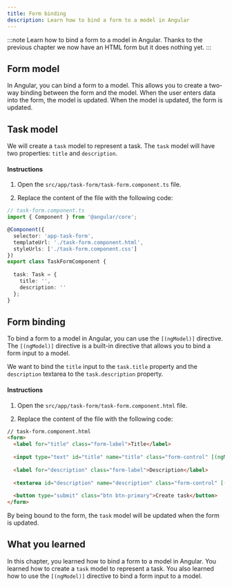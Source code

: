 ```yaml
---
title: Form binding
description: Learn how to bind a form to a model in Angular
---
```


:::note
Learn how to bind a form to a model in Angular.
Thanks to the previous chapter we now have an HTML form but it does nothing yet.
:::

## Form model

In Angular, you can bind a form to a model. This allows you to create a two-way binding between the form and the model. When the user enters data into the form, the model is updated. When the model is updated, the form is updated.

## Task model

We will create a `task` model to represent a task. The `task` model will have two properties: `title` and `description`.

#### Instructions

1. Open the `src/app/task-form/task-form.component.ts` file.

2. Replace the content of the file with the following code:

```typescript ins={"Add the task model with empty values": 10-14}
// task-form.component.ts
import { Component } from '@angular/core';

@Component({
  selector: 'app-task-form',
  templateUrl: './task-form.component.html',
  styleUrls: ['./task-form.component.css']
})
export class TaskFormComponent {
    
  task: Task = {
    title: '',
    description: ''
  };
}
```

## Form binding

To bind a form to a model in Angular, you can use the `[(ngModel)]` directive.
The `[(ngModel)]` directive is a built-in directive that allows you to bind a form input to a model.

We want to bind the `title` input to the `task.title` property and the `description` textarea to the `task.description` property.

#### Instructions

1. Open the `src/app/task-form/task-form.component.html` file.

2. Replace the content of the file with the following code:

```html ins={"Bind the title with the ngModel directive": 4-5} ins={"Bind the description with the ngModel directive": 8-9}
// task-form.component.html
<form>
  <label for="title" class="form-label">Title</label>
    
  <input type="text" id="title" name="title" class="form-control" [(ngModel)]="task.title">
    
  <label for="description" class="form-label">Description</label>
    
  <textarea id="description" name="description" class="form-control" [(ngModel)]="task.description"></textarea>
  
  <button type="submit" class="btn btn-primary">Create task</button>
</form>
```

By being bound to the form, the `task` model will be updated when the form is updated.

## What you learned

In this chapter, you learned how to bind a form to a model in Angular. You learned how to create a `task` model to represent a task. You also learned how to use the `[(ngModel)]` directive to bind a form input to a model.
